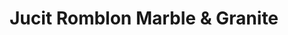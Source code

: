 ---
title: "Jucit Romblon Marble & Granite"
url: /pasig/jucit-romblon-marble-and-granite/
shop: hardware
---